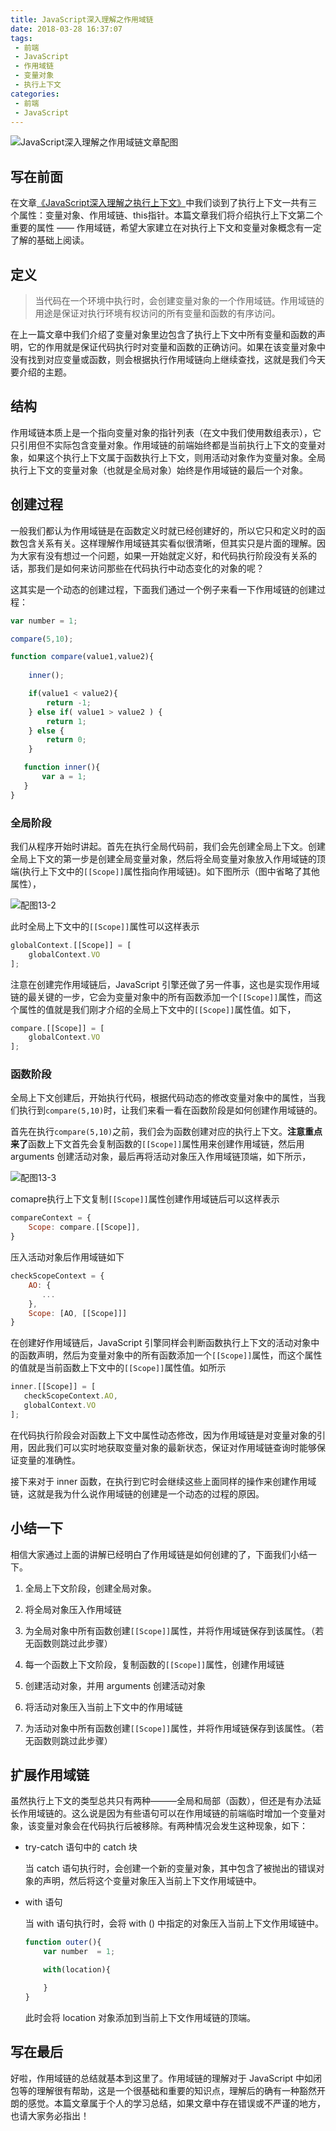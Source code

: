 ```yaml
---
title: JavaScript深入理解之作用域链
date: 2018-03-28 16:37:07
tags:
 - 前端
 - JavaScript
 - 作用域链
 - 变量对象
 - 执行上下文
categories:
 - 前端
 - JavaScript
---
```


![JavaScript深入理解之作用域链文章配图](http://p2p4htzmu.bkt.clouddn.com/peitu13-1.jpg)

## 写在前面

在文章[《JavaScript深入理解之执行上下文》](http://cavszhouyou.top/JavaScript%E6%B7%B1%E5%85%A5%E7%90%86%E8%A7%A3%E4%B9%8B%E6%89%A7%E8%A1%8C%E4%B8%8A%E4%B8%8B%E6%96%87.html#more)中我们谈到了执行上下文一共有三个属性：变量对象、作用域链、this指针。本篇文章我们将介绍执行上下文第二个重要的属性 —— 作用域链，希望大家建立在对执行上下文和变量对象概念有一定了解的基础上阅读。

<!--more-->


## 定义

>当代码在一个环境中执行时，会创建变量对象的一个作用域链。作用域链的用途是保证对执行环境有权访问的所有变量和函数的有序访问。

在上一篇文章中我们介绍了变量对象里边包含了执行上下文中所有变量和函数的声明，它的作用就是保证代码执行时对变量和函数的正确访问。如果在该变量对象中没有找到对应变量或函数，则会根据执行作用域链向上继续查找，这就是我们今天要介绍的主题。

## 结构

作用域链本质上是一个指向变量对象的指针列表（在文中我们使用数组表示），它只引用但不实际包含变量对象。作用域链的前端始终都是当前执行上下文的变量对象，如果这个执行上下文属于函数执行上下文，则用活动对象作为变量对象。全局执行上下文的变量对象（也就是全局对象）始终是作用域链的最后一个对象。

## 创建过程

一般我们都认为作用域链是在函数定义时就已经创建好的，所以它只和定义时的函数包含关系有关。这样理解作用域链其实看似很清晰，但其实只是片面的理解。因为大家有没有想过一个问题，如果一开始就定义好，和代码执行阶段没有关系的话，那我们是如何来访问那些在代码执行中动态变化的对象的呢？

这其实是一个动态的创建过程，下面我们通过一个例子来看一下作用域链的创建过程：

```js
var number = 1;

compare(5,10);

function compare(value1,value2){
    
    inner();

    if(value1 < value2){
        return -1;
    } else if( value1 > value2 ) {
        return 1;
    } else {
        return 0;
    }

   function inner(){
       var a = 1;
   }
}

```
### 全局阶段 

我们从程序开始时讲起。首先在执行全局代码前，我们会先创建全局上下文。创建全局上下文的第一步是创建全局变量对象，然后将全局变量对象放入作用域链的顶端(执行上下文中的`[[Scope]]`属性指向作用域链)。如下图所示（图中省略了其他属性），

![配图13-2](http://p2p4htzmu.bkt.clouddn.com/peitu13-2.png)

此时全局上下文中的`[[Scope]]`属性可以这样表示

```js
globalContext.[[Scope]] = [
    globalContext.VO
];
```

注意在创建完作用域链后，JavaScript 引擎还做了另一件事，这也是实现作用域链的最关键的一步，它会为变量对象中的所有函数添加一个`[[Scope]]`属性，而这个属性的值就是我们刚才介绍的全局上下文中的`[[Scope]]`属性值。如下，

```js
compare.[[Scope]] = [
    globalContext.VO
];
```

### 函数阶段

全局上下文创建后，开始执行代码，根据代码动态的修改变量对象中的属性，当我们执行到`compare(5,10)`时，让我们来看一看在函数阶段是如何创建作用域链的。

首先在执行`compare(5,10)`之前，我们会为函数创建对应的执行上下文。**注意重点来了**函数上下文首先会复制函数的`[[Scope]]`属性用来创建作用域链，然后用 arguments 创建活动对象，最后再将活动对象压入作用域链顶端，如下所示，

![配图13-3](http://p2p4htzmu.bkt.clouddn.com/peitu13-3)

comapre执行上下文复制`[[Scope]]`属性创建作用域链后可以这样表示

```js
compareContext = {
    Scope: compare.[[Scope]],
}
```

压入活动对象后作用域链如下

```js
checkScopeContext = {
    AO: {
       ...
    },
    Scope: [AO, [[Scope]]]
}
```

在创建好作用域链后，JavaScript 引擎同样会判断函数执行上下文的活动对象中的函数声明，然后为变量对象中的所有函数添加一个`[[Scope]]`属性，而这个属性的值就是当前函数上下文中的`[[Scope]]`属性值。如所示

```js
inner.[[Scope]] = [
   checkScopeContext.AO, 
   globalContext.VO
];
```
在代码执行阶段会对函数上下文中属性动态修改，因为作用域链是对变量对象的引用，因此我们可以实时地获取变量对象的最新状态，保证对作用域链查询时能够保证变量的准确性。

接下来对于 inner 函数，在执行到它时会继续这些上面同样的操作来创建作用域链，这就是我为什么说作用域链的创建是一个动态的过程的原因。

## 小结一下

相信大家通过上面的讲解已经明白了作用域链是如何创建的了，下面我们小结一下。

1. 全局上下文阶段，创建全局对象。

2. 将全局对象压入作用域链

3. 为全局对象中所有函数创建`[[Scope]]`属性，并将作用域链保存到该属性。（若无函数则跳过此步骤）

4. 每一个函数上下文阶段，复制函数的`[[Scope]]`属性，创建作用域链

5. 创建活动对象，并用 arguments 创建活动对象  

6. 将活动对象压入当前上下文中的作用域链

7. 为活动对象中所有函数创建`[[Scope]]`属性，并将作用域链保存到该属性。（若无函数则跳过此步骤）

## 扩展作用域链

虽然执行上下文的类型总共只有两种———全局和局部（函数），但还是有办法延长作用域链的。这么说是因为有些语句可以在作用域链的前端临时增加一个变量对象，该变量对象会在代码执行后被移除。有两种情况会发生这种现象，如下：

* try-catch 语句中的 catch 块
  
  当 catch 语句执行时，会创建一个新的变量对象，其中包含了被抛出的错误对象的声明，然后将这个变量对象压入当前上下文作用域链中。

* with 语句

  当 with 语句执行时，会将 with () 中指定的对象压入当前上下文作用域链中。

  ```js
  function outer(){
      var number  = 1;

      with(location){

      }
  }
  ```
  此时会将 location 对象添加到当前上下文作用域链的顶端。


## 写在最后

好啦，作用域链的总结就基本到这里了。作用域链的理解对于 JavaScript 中如闭包等的理解很有帮助，这是一个很基础和重要的知识点，理解后的确有一种豁然开朗的感觉。本篇文章属于个人的学习总结，如果文章中存在错误或不严谨的地方，也请大家务必指出！